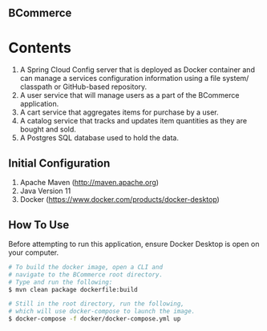 ## BCommerce

# Contents
1.  A Spring Cloud Config server that is deployed as Docker container and can manage a services configuration information using a file system/ classpath or GitHub-based repository.
2.  A user service that will manage users as a part of the BCommerce application.
3.  A cart service that aggregates items for purchase by a user.
4.  A catalog service that tracks and updates item quantities as they are bought and sold. 
5.  A Postgres SQL database used to hold the data.

## Initial Configuration
1.	Apache Maven (http://maven.apache.org)
2.  Java Version 11
3.  Docker (https://www.docker.com/products/docker-desktop)

## How To Use

Before attempting to run this application, ensure Docker Desktop is open on your computer.

```bash
# To build the docker image, open a CLI and
# navigate to the BCommerce root directory. 
# Type and run the following:
$ mvn clean package dockerfile:build

# Still in the root directory, run the following,
# which will use docker-compose to launch the image.  
$ docker-compose -f docker/docker-compose.yml up
```